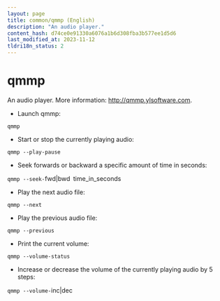 ```yaml
---
layout: page
title: common/qmmp (English)
description: "An audio player."
content_hash: d74ce0e91330a6076a1b6d308fba3b577ee1d5d6
last_modified_at: 2023-11-12
tldri18n_status: 2
---
```

# qmmp

An audio player.
More information: <http://qmmp.ylsoftware.com>.

- Launch qmmp:

`qmmp`

- Start or stop the currently playing audio:

`qmmp --play-pause`

- Seek forwards or backward a specific amount of time in seconds:

`qmmp --seek-`<span class="tldr-var badge badge-pill bg-dark-lm bg-white-dm text-white-lm text-dark-dm font-weight-bold">fwd|bwd</span>` `<span class="tldr-var badge badge-pill bg-dark-lm bg-white-dm text-white-lm text-dark-dm font-weight-bold">time_in_seconds</span>

- Play the next audio file:

`qmmp --next`

- Play the previous audio file:

`qmmp --previous`

- Print the current volume:

`qmmp --volume-status`

- Increase or decrease the volume of the currently playing audio by 5 steps:

`qmmp --volume-`<span class="tldr-var badge badge-pill bg-dark-lm bg-white-dm text-white-lm text-dark-dm font-weight-bold">inc|dec</span>
